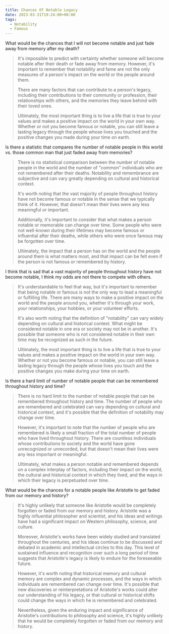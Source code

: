 ```yaml
---
title: Chances Of Notable Legacy
date: 2023-03-31T19:24:00+08:00
tags:
  - Notability
  - Famous
---
```

What would be the chances that I will not become notable and just fade away from memory after my death?

> It's impossible to predict with certainty whether someone will become notable after their death or fade away from memory. However, it's important to remember that notability and fame are not the only measures of a person's impact on the world or the people around them.
> 
> There are many factors that can contribute to a person's legacy, including their contributions to their community or profession, their relationships with others, and the memories they leave behind with their loved ones.
> 
> Ultimately, the most important thing is to live a life that is true to your values and makes a positive impact on the world in your own way. Whether or not you become famous or notable, you can still leave a lasting legacy through the people whose lives you touched and the positive changes you made during your time on earth.

Is there a statistic that compares the number of notable people in this world vs. those common man that just faded away from memories?

> There is no statistical comparison between the number of notable people in the world and the number of "common" individuals who are not remembered after their deaths. Notability and remembrance are subjective and can vary greatly depending on cultural and historical context.
> 
> It's worth noting that the vast majority of people throughout history have not become famous or notable in the sense that we typically think of it. However, that doesn't mean their lives were any less meaningful or important.
> 
> Additionally, it's important to consider that what makes a person notable or memorable can change over time. Some people who were not well-known during their lifetimes may become famous or influential after their deaths, while others who were once famous may be forgotten over time.
> 
> Ultimately, the impact that a person has on the world and the people around them is what matters most, and that impact can be felt even if the person is not famous or remembered by history.

I think that is sad that a vast majority of people throughout history have not become notable, I think my odds are not there to compete with others.

> It's understandable to feel that way, but it's important to remember that being notable or famous is not the only way to lead a meaningful or fulfilling life. There are many ways to make a positive impact on the world and the people around you, whether it's through your work, your relationships, your hobbies, or your volunteer efforts.
> 
> It's also worth noting that the definition of "notability" can vary widely depending on cultural and historical context. What might be considered notable in one era or society may not be in another. It's possible that someone who is not considered notable in their own time may be recognized as such in the future.
> 
> Ultimately, the most important thing is to live a life that is true to your values and makes a positive impact on the world in your own way. Whether or not you become famous or notable, you can still leave a lasting legacy through the people whose lives you touch and the positive changes you make during your time on earth.

Is there a hard limit of number of notable people that can be remembered throughout history and time?

> There is no hard limit to the number of notable people that can be remembered throughout history and time. The number of people who are remembered and celebrated can vary depending on cultural and historical context, and it's possible that the definition of notability may change over time.
> 
> However, it's important to note that the number of people who are remembered is likely a small fraction of the total number of people who have lived throughout history. There are countless individuals whose contributions to society and the world have gone unrecognized or unrecorded, but that doesn't mean their lives were any less important or meaningful.
> 
> Ultimately, what makes a person notable and remembered depends on a complex interplay of factors, including their impact on the world, the cultural and historical context in which they lived, and the ways in which their legacy is perpetuated over time.

What would be the chances for a notable people like Aristotle to get faded from our memory and history?

> It's highly unlikely that someone like Aristotle would be completely forgotten or faded from our memory and history. Aristotle was a highly influential philosopher and scientist, and his ideas and writings have had a significant impact on Western philosophy, science, and culture.
> 
> Moreover, Aristotle's works have been widely studied and translated throughout the centuries, and his ideas continue to be discussed and debated in academic and intellectual circles to this day. This level of sustained influence and recognition over such a long period of time suggests that Aristotle's legacy is likely to endure for the foreseeable future.
> 
> However, it's worth noting that historical memory and cultural memory are complex and dynamic processes, and the ways in which individuals are remembered can change over time. It's possible that new discoveries or reinterpretations of Aristotle's works could alter our understanding of his legacy, or that cultural or historical shifts could change the ways in which he is remembered and celebrated.
> 
> Nevertheless, given the enduring impact and significance of Aristotle's contributions to philosophy and science, it's highly unlikely that he would be completely forgotten or faded from our memory and history.